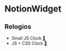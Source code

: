 # NotionWidget

## Relogios
- Small JS Clock [🔗](https://codepen.io/SeanNorton/pen/LWBXQL)
- JS + CSS Clock [🔗](https://codepen.io/sybilrondeau/pen/PopWvev)

